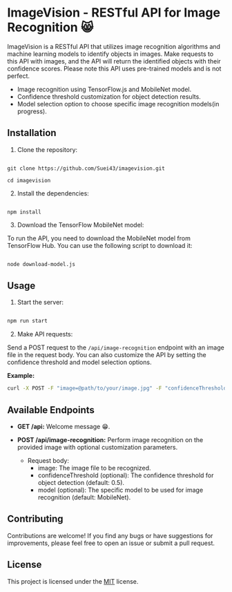 # ImageVision - RESTful API for Image Recognition 😸

ImageVision is a RESTful API that utilizes image recognition algorithms and machine learning models to identify objects in images. Make requests to this API with images, and the API will return the identified objects with their confidence scores. Please note this API uses pre-trained models and is not perfect.
- Image recognition using TensorFlow.js and MobileNet model.
- Confidence threshold customization for object detection results.
- Model selection option to choose specific image recognition models(in progress).

## Installation

1. Clone the repository:

```

git clone https://github.com/Suei43/imagevision.git

cd imagevision

```

2. Install the dependencies:

```

npm install

```

3. Download the TensorFlow MobileNet model:

To run the API, you need to download the MobileNet model from TensorFlow Hub. You can use the following script to download it:

```bash

node download-model.js

```

## Usage

1. Start the server:

```bash

npm run start

```

2. Make API requests:

Send a POST request to the `/api/image-recognition` endpoint with an image file in the request body. You can also customize the API by setting the confidence threshold and model selection options.

**Example:**

```bash
curl -X POST -F "image=@path/to/your/image.jpg" -F "confidenceThreshold=0.5" -F http://localhost:3000/api/image-recognition
```

## Available Endpoints
- **GET /api:** Welcome message 😁.

- **POST /api/image-recognition:** Perform image recognition on the provided image with optional customization parameters.
  - Request body:
    - image: The image file to be recognized.
    - confidenceThreshold (optional): The confidence threshold for object detection (default: 0.5).
    - model (optional): The specific model to be used for image recognition (default: MobileNet).

## Contributing

Contributions are welcome! If you find any bugs or have suggestions for improvements, please feel free to open an issue or submit a pull request.

## License

This project is licensed under the <a href="https://opensource.org/license/mit/">MIT</a> license.
